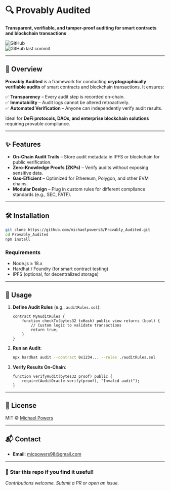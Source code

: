 # 🔍 Provably Audited  
**Transparent, verifiable, and tamper-proof auditing for smart contracts and blockchain transactions**  

![GitHub](https://img.shields.io/github/license/michaelpowers8/Provably_Audited)  
![GitHub last commit](https://img.shields.io/github/last-commit/michaelpowers8/Provably_Audited)  

---

## 📖 Overview  
**Provably Audited** is a framework for conducting **cryptographically verifiable audits** of smart contracts and blockchain transactions. It ensures:  

✅ **Transparency** – Every audit step is recorded on-chain.  
✅ **Immutability** – Audit logs cannot be altered retroactively.  
✅ **Automated Verification** – Anyone can independently verify audit results.  

Ideal for **DeFi protocols, DAOs, and enterprise blockchain solutions** requiring provable compliance.  

---

## ✨ Features  
- **On-Chain Audit Trails** – Store audit metadata in IPFS or blockchain for public verification.  
- **Zero-Knowledge Proofs (ZKPs)** – Verify audits without exposing sensitive data.  
- **Gas-Efficient** – Optimized for Ethereum, Polygon, and other EVM chains.  
- **Modular Design** – Plug in custom rules for different compliance standards (e.g., SEC, FATF).  

---

## 🛠️ Installation  
```bash
git clone https://github.com/michaelpowers8/Provably_Audited.git
cd Provably_Audited
npm install
```

### Requirements  
- Node.js ≥ 18.x  
- Hardhat / Foundry (for smart contract testing)  
- IPFS (optional, for decentralized storage)  

---

## 🚀 Usage  
1. **Define Audit Rules** (e.g., `auditRules.sol`):  
   ```solidity
   contract MyAuditRules {
       function checkTx(bytes32 txHash) public view returns (bool) {
           // Custom logic to validate transactions
           return true;
       }
   }
   ```

2. **Run an Audit**:  
   ```bash
   npx hardhat audit --contract 0x1234... --rules ./auditRules.sol
   ```

3. **Verify Results On-Chain**:  
   ```solidity
   function verifyAudit(bytes32 proof) public {
       require(AuditOracle.verify(proof), "Invalid audit");
   }
   ```

---

## 📄 License  
MIT © [Michael Powers](https://github.com/michaelpowers8)  

---

## 📬 Contact  
- **Email**: [micpowers98@gmail.com](mailto:micpowers98@gmail.com)  

---

### 🌟 **Star this repo if you find it useful!**  
*Contributions welcome. Submit a PR or open an issue.*  
